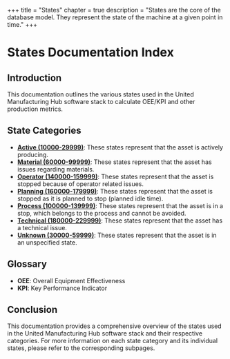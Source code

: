 +++
title = "States"
chapter = true
description = "States are the core of the database model. They represent the state of the machine at a given point in time."
+++


# States Documentation Index

## Introduction
This documentation outlines the various states used in the United Manufacturing Hub software stack to calculate OEE/KPI and other production metrics.

## State Categories
- **[Active (10000-29999)](active)**: These states represent that the asset is actively producing.
- **[Material (60000-99999)](material)**: These states represent that the asset has issues regarding materials.
- **[Operator (140000-159999)](operator)**: These states represent that the asset is stopped because of operator related issues.
- **[Planning (160000-179999)](planning)**: These states represent that the asset is stopped as it is planned to stop (planned idle time).
- **[Process (100000-139999)](process)**: These states represent that the asset is in a stop, which belongs to the process and cannot be avoided.
- **[Technical (180000-229999)](technical)**: These states represent that the asset has a technical issue.
- **[Unknown (30000-59999)](unknown)**: These states represent that the asset is in an unspecified state.
 


## Glossary
- **OEE**: Overall Equipment Effectiveness
- **KPI**: Key Performance Indicator

## Conclusion
This documentation provides a comprehensive overview of the states used in the United Manufacturing Hub software stack and their respective categories. For more information on each state category and its individual states, please refer to the corresponding subpages.
